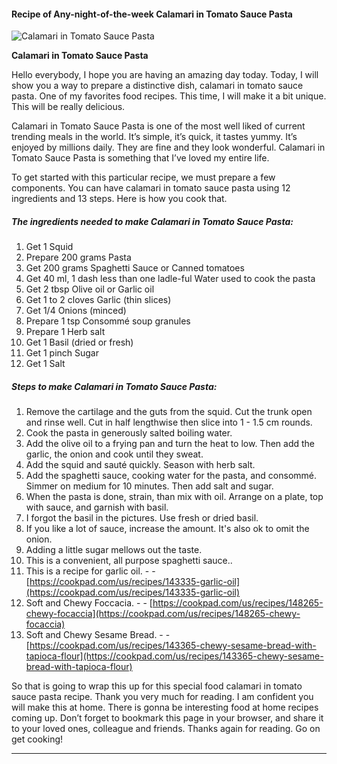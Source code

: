             

#### Recipe of Any-night-of-the-week Calamari in Tomato Sauce Pasta

![Calamari in Tomato Sauce Pasta](https://img-global.cpcdn.com/recipes/6470266721927168/751x532cq70/calamari-in-tomato-sauce-pasta-recipe-main-photo.jpg)

**Calamari in Tomato Sauce Pasta**

Hello everybody, I hope you are having an amazing day today. Today, I will show you a way to prepare a distinctive dish, calamari in tomato sauce pasta. One of my favorites food recipes. This time, I will make it a bit unique. This will be really delicious.

Calamari in Tomato Sauce Pasta is one of the most well liked of current trending meals in the world. It’s simple, it’s quick, it tastes yummy. It’s enjoyed by millions daily. They are fine and they look wonderful. Calamari in Tomato Sauce Pasta is something that I’ve loved my entire life.

To get started with this particular recipe, we must prepare a few components. You can have calamari in tomato sauce pasta using 12 ingredients and 13 steps. Here is how you cook that.

##### The ingredients needed to make Calamari in Tomato Sauce Pasta:

1.  Get 1 Squid
2.  Prepare 200 grams Pasta
3.  Get 200 grams Spaghetti Sauce or Canned tomatoes
4.  Get 40 ml, 1 dash less than one ladle-ful Water used to cook the pasta
5.  Get 2 tbsp Olive oil or Garlic oil
6.  Get 1 to 2 cloves Garlic (thin slices)
7.  Get 1/4 Onions (minced)
8.  Prepare 1 tsp Consommé soup granules
9.  Prepare 1 Herb salt
10.  Get 1 Basil (dried or fresh)
11.  Get 1 pinch Sugar
12.  Get 1 Salt

##### Steps to make Calamari in Tomato Sauce Pasta:

1.  Remove the cartilage and the guts from the squid. Cut the trunk open and rinse well. Cut in half lengthwise then slice into 1 - 1.5 cm rounds.
2.  Cook the pasta in generously salted boiling water.
3.  Add the olive oil to a frying pan and turn the heat to low. Then add the garlic, the onion and cook until they sweat.
4.  Add the squid and sauté quickly. Season with herb salt.
5.  Add the spaghetti sauce, cooking water for the pasta, and consommé. Simmer on medium for 10 minutes. Then add salt and sugar.
6.  When the pasta is done, strain, than mix with oil. Arrange on a plate, top with sauce, and garnish with basil.
7.  I forgot the basil in the pictures. Use fresh or dried basil.
8.  If you like a lot of sauce, increase the amount. It's also ok to omit the onion.
9.  Adding a little sugar mellows out the taste.
10.  This is a convenient, all purpose spaghetti sauce..
11.  This is a recipe for garlic oil. - - [https://cookpad.com/us/recipes/143335-garlic-oil](https://cookpad.com/us/recipes/143335-garlic-oil)
12.  Soft and Chewy Foccacia. - - [https://cookpad.com/us/recipes/148265-chewy-focaccia](https://cookpad.com/us/recipes/148265-chewy-focaccia)
13.  Soft and Chewy Sesame Bread. - - [https://cookpad.com/us/recipes/143365-chewy-sesame-bread-with-tapioca-flour](https://cookpad.com/us/recipes/143365-chewy-sesame-bread-with-tapioca-flour)

So that is going to wrap this up for this special food calamari in tomato sauce pasta recipe. Thank you very much for reading. I am confident you will make this at home. There is gonna be interesting food at home recipes coming up. Don’t forget to bookmark this page in your browser, and share it to your loved ones, colleague and friends. Thanks again for reading. Go on get cooking!

* * *